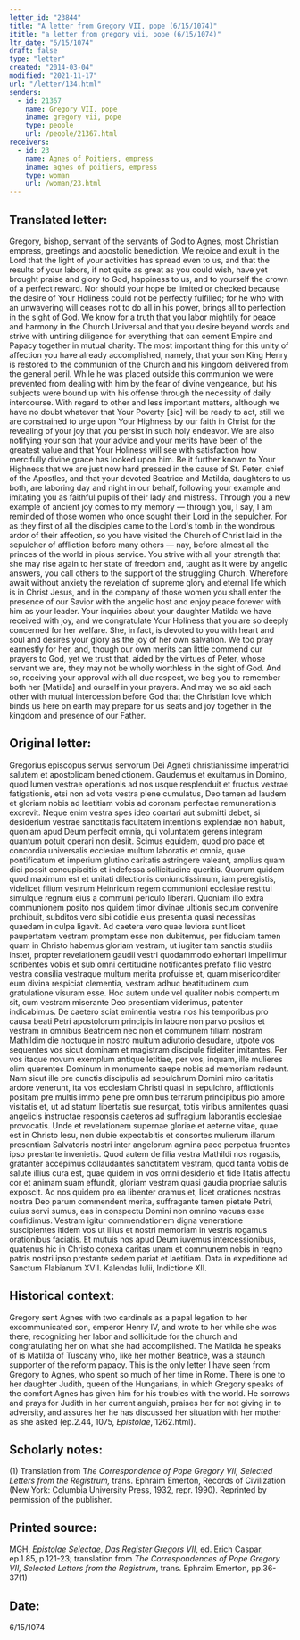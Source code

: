 ```yaml
---
letter_id: "23844"
title: "A letter from Gregory VII, pope (6/15/1074)"
ititle: "a letter from gregory vii, pope (6/15/1074)"
ltr_date: "6/15/1074"
draft: false
type: "letter"
created: "2014-03-04"
modified: "2021-11-17"
url: "/letter/134.html"
senders:
  - id: 21367
    name: Gregory VII, pope
    iname: gregory vii, pope
    type: people
    url: /people/21367.html
receivers:
  - id: 23
    name: Agnes of Poitiers, empress
    iname: agnes of poitiers, empress
    type: woman
    url: /woman/23.html
---
```

<h2> Translated letter:</h2>Gregory, bishop, servant of the servants of God to Agnes, most Christian empress, greetings and apostolic benediction.
We rejoice and exult in the Lord that the light of your activities has spread even to us, and that the results of your labors, if not quite as great as you could wish, have yet brought praise and glory to God, happiness to us, and to yourself the crown of a perfect reward.  Nor should your hope be limited or checked because the desire of Your Holiness could not be perfectly fulfilled; for he who with an unwavering will ceases not to do all in his power, brings all to perfection in the sight of God.
We know for a truth that you labor mightily for peace and harmony in the Church Universal and that you desire beyond words and strive with untiring diligence for everything that can cement Empire and Papacy together in mutual charity.  The most important thing for this unity of affection you have already accomplished, namely, that your son King Henry is restored to the communion of the Church and his kingdom delivered from the general peril.  While he was placed outside this communion we were prevented from dealing with him by the fear of divine vengeance, but his subjects were bound up with his offense through the necessity of daily intercourse.
With regard to other and less important matters, although we have no doubt whatever that Your Poverty [sic] will be ready to act, still we are constrained to urge upon Your Highness by our faith in Christ for the revealing of your joy that you persist in such holy endeavor.  We are also notifying your son that your advice and your merits have been of the greatest value and that Your Holiness will see with satisfaction how mercifully divine grace has looked upon him.
Be it further known to Your Highness that we are just now hard pressed in the cause of St. Peter, chief of the Apostles, and that your devoted Beatrice and Matilda, daughters to us both, are laboring day and night in our behalf, following your example and imitating you as faithful pupils of their lady and mistress.  Through you a new example of ancient joy comes to my memory — through you, I say, I am reminded of those women who once sought their Lord in the sepulcher.  For as they first of all the disciples came to the Lord's tomb in the wondrous ardor of their affeotion, so you have visited the Church of Christ laid in the sepulcher of affliction before many others — nay, before almost all the princes of the world in pious service.  You strive with all your strength that she may rise again to her state of freedom and, taught as it were by angelic answers, you call others to the support of the struggling Church.
Wherefore await without anxiety the revelation of supreme glory and eternal life which is in Christ Jesus, and in the company of those women you shall enter the presence of our Savior with the angelic host and enjoy peace forever with him as your leader.  Your inquiries about your daughter Matilda we have received with joy, and we congratulate Your Holiness that you are so deeply concerned for her welfare.  She, in fact, is devoted to you with heart and soul and desires your glory as the joy of her own salvation.  We too pray earnestly for her, and, though our own merits can little commend our prayers to God, yet we trust that, aided by the virtues of Peter, whose servant we are, they may not be wholly worthless in the sight of God.
And so, receiving your approval with all due respect, we beg you to remember both her [Matilda] and ourself in your prayers.  And may we so aid each other with mutual intercession before God that the Christian love which binds us here on earth may prepare for us seats and joy together in the kingdom and presence of our Father.
<h2 class="mt-4"> Original letter:</h2>Gregorius episcopus servus servorum Dei Agneti christianissime imperatrici salutem et apostolicam benedictionem.
Gaudemus et exultamus in Domino, quod lumen vestrae operationis ad nos usque resplenduit et fructus vestrae fatigationis, etsi non ad vota vestra plene cumulatus, Deo tamen ad laudem et gloriam nobis ad laetitiam vobis ad coronam perfectae remunerationis excrevit. Neque enim vestra spes ideo coartari aut submitti debet, si desiderium vestrae sanctitatis facultatem intentionis explendae non habuit, quoniam apud Deum perfecit omnia, qui voluntatem gerens integram quantum potuit operari non desiit. Scimus equidem, quod pro pace et concordia universalis ecclesiae multum laboratis et omnia, quae pontificatum et imperium glutino caritatis astringere valeant, amplius quam dici possit concupiscitis et indefessa sollicitudine queritis. Quorum quidem quod maximum est et unitati dilectionis coniunctissimum, iam peregistis, videlicet filium vestrum Heinricum regem communioni ecclesiae restitui simulque regnum eius a communi periculo liberari. Quoniam illo extra communionem posito nos quidem timor divinae ultionis secum convenire prohibuit, subditos vero sibi cotidie eius presentia quasi necessitas quaedam in culpa ligavit. Ad caetera vero quae leviora sunt licet paupertatem vestram promptam esse non dubitemus, per fiduciam tamen quam in Christo habemus gloriam vestram, ut iugiter tam sanctis studiis instet, propter revelationem gaudii vestri quodammodo exhortari impellimur scribentes vobis et sub omni certitudine notificantes prefato filio vestro vestra consilia vestraque multum merita profuisse et, quam misericorditer eum divina respiciat clementia, vestram adhuc beatitudinem cum gratulatione visuram esse. Hoc autem unde vel qualiter nobis compertum sit, cum vestram miserante Deo presentiam viderimus, patenter indicabimus.
De caetero sciat eminentia vestra nos his temporibus pro causa beati Petri apostolorum principis in labore non parvo positos et vestram in omnibus Beatricem nec non et communem filiam nostram Mathildim die noctuque in nostro multum adiutorio desudare, utpote vos sequentes vos sicut dominam et magistram discipule fideliter imitantes. Per vos itaque novum exemplum antique letitiae, per vos, inquam, ille mulieres olim querentes Dominum in monumento saepe nobis ad memoriam redeunt. Nam sicut ille pre cunctis discipulis ad sepulchrum Domini miro caritatis ardore venerunt, ita vos ecclesiam Christi quasi in sepulchro, afflictionis positam pre multis immo pene pre omnibus terrarum principibus pio amore visitatis et, ut ad statum libertatis sue resurgat, totis viribus annitentes quasi angelicis instructae responsis caeteros ad suffragium laborantis ecclesiae provocatis. Unde et revelationem supernae gloriae et aeterne vitae, quae est in Christo Iesu, non dubie expectabitis et consortes mulierum illarum presentiam Salvatoris nostri inter angelorum agmina pace perpetua fruentes ipso prestante invenietis. Quod autem de filia vestra Mathildi nos rogastis, gratanter accepimus collaudantes sanctitatem vestram, quod tanta vobis de salute illius cura est, quae quidem in vos omni desiderio et fide litatis affectu cor et animam suam effundit, gloriam vestram quasi gaudia propriae salutis exposcit. Ac nos quidem pro ea libenter oramus et, licet orationes nostras nostra Deo parum commendent merita, suffragante tamen pietate Petri, cuius servi sumus, eas in conspectu Domini non omnino vacuas esse confidimus. Vestram igitur commendationem digna veneratione suscipientes itidem vos ut illius et nostri memoriam in vestris rogamus orationibus faciatis. Et mutuis nos apud Deum iuvemus intercessionibus, quatenus hic in Christo conexa caritas unam et communem nobis in regno patris nostri ipso prestante sedem pariat et laetitiam.
Data in expeditione ad Sanctum Flabianum XVII. Kalendas Iulii, Indictione XII.
<h2 class="mt-4"> Historical context:</h2><p>Gregory sent Agnes with two cardinals as a papal legation to her excommunicated son, emperor Henry IV, and wrote to her while she was there, recognizing her labor and sollicitude for the church and congratulating her on what she had accomplished. The Matilda he speaks of is Matilda of Tuscany who, like her mother Beatrice, was a staunch supporter of the reform papacy. This is the only letter I have seen from Gregory to Agnes, who spent so much of her time in Rome. There is one to her daughter Judith, queen of the Hungarians, in which Gregory speaks of the comfort Agnes has given him for his troubles with the world. He sorrows and prays for Judith in her current anguish, praises her for not giving in to adversity, and assures her he has discussed her situation with her mother as she asked (ep.2.44, 1075, <em>Epistolae</em>, 1262.html).</p><h2 class="mt-4"> Scholarly notes:</h2><p>(1) Translation from T<em>he Correspondence of Pope Gregory VII, Selected Letters from the Registrum,</em> trans. Ephraim Emerton, Records of Civilization (New York: Columbia University Press, 1932, repr. 1990). Reprinted by permission of the publisher.</p><h2 class="mt-4"> Printed source:</h2><p>MGH, <em>Epistolae Selectae, Das Register Gregors VII</em>, ed. Erich Caspar, ep.1.85, p.121-23; translation from <em>The Correspondences of Pope Gregory VII, Selected Letters from the Registrum</em>, trans. Ephraim Emerton, pp.36-37(1)</p><h2 class="mt-4"> Date:</h2>6/15/1074